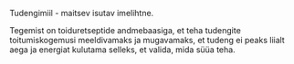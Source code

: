 Tudengimiil - maitsev isutav imelihtne.

Tegemist on toiduretseptide andmebaasiga, et teha tudengite toitumiskogemusi meeldivamaks ja mugavamaks, et tudeng ei peaks liialt aega ja energiat kulutama selleks, et valida, mida süüa teha.
